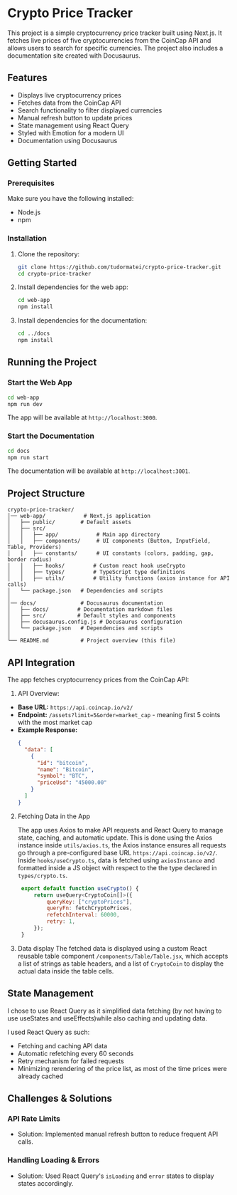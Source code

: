 # Crypto Price Tracker

This project is a simple cryptocurrency price tracker built using Next.js. It fetches live prices of five cryptocurrencies from the CoinCap API and allows users to search for specific currencies. The project also includes a documentation site created with Docusaurus.

## Features

- Displays live cryptocurrency prices
- Fetches data from the CoinCap API
- Search functionality to filter displayed currencies
- Manual refresh button to update prices
- State management using React Query
- Styled with Emotion for a modern UI
- Documentation using Docusaurus

## Getting Started

### Prerequisites

Make sure you have the following installed:

- Node.js
- npm

### Installation

1. Clone the repository:

   ```sh
   git clone https://github.com/tudormatei/crypto-price-tracker.git
   cd crypto-price-tracker
   ```

2. Install dependencies for the web app:

   ```sh
   cd web-app
   npm install
   ```

3. Install dependencies for the documentation:
   ```sh
   cd ../docs
   npm install
   ```

## Running the Project

### Start the Web App

```sh
cd web-app
npm run dev
```

The app will be available at `http://localhost:3000`.

### Start the Documentation

```sh
cd docs
npm run start
```

The documentation will be available at `http://localhost:3001`.

## Project Structure

```
crypto-price-tracker/
│── web-app/            # Next.js application
│   ├── public/        # Default assets
│   ├── src/
│   │   ├── app/            # Main app directory
│   │   ├── components/     # UI components (Button, InputField, Table, Providers)
│   │   ├── constants/      # UI constants (colors, padding, gap, border radius)
│   │   ├── hooks/         # Custom react hook useCrypto
│   │   ├── types/         # TypeScript type definitions
│   │   ├── utils/         # Utility functions (axios instance for API calls)
│   └── package.json   # Dependencies and scripts
│
│── docs/              # Docusaurus documentation
│   ├── docs/         # Documentation markdown files
│   ├── src/          # Default styles and components
│   ├── docusaurus.config.js # Docusaurus configuration
│   └── package.json   # Dependencies and scripts
│
└── README.md          # Project overview (this file)
```

## API Integration

The app fetches cryptocurrency prices from the CoinCap API:

1. API Overview:

- **Base URL:** `https://api.coincap.io/v2/`
- **Endpoint:** `/assets?limit=5&order=market_cap` - meaning first 5 coints with the most market cap
- **Example Response:**
  ```json
  {
    "data": [
      {
        "id": "bitcoin",
        "name": "Bitcoin",
        "symbol": "BTC",
        "priceUsd": "45000.00"
      }
    ]
  }
  ```

2. Fetching Data in the App

   The app uses Axios to make API requests and React Query to manage state, caching, and automatic update. This is done using the Axios instance inside `utils/axios.ts`, the Axios instance ensures all requests go through a pre-configured base URL `https://api.coincap.io/v2/`. Inside `hooks/useCrypto.ts`, data is fetched using `axiosInstance` and formatted inside a JS object with respect to the the type declared in `types/crypto.ts`.

   ```js
    export default function useCrypto() {
        return useQuery<CryptoCoin[]>({
            queryKey: ["cryptoPrices"],
            queryFn: fetchCryptoPrices,
            refetchInterval: 60000,
            retry: 1,
        });
    }
   ```

3. Data display
   The fetched data is displayed using a custom React reusable table component `/components/Table/Table.jsx`, which accepts a list of strings as table headers, and a list of `CryptoCoin` to display the actual data inside the table cells.

## State Management

I chose to use React Query as it simplified data fetching (by not having to use useStates and useEffects)while also caching and updating data.

I used React Query as such:

- Fetching and caching API data
- Automatic refetching every 60 seconds
- Retry mechanism for failed requests
- Minimizing rerendering of the price list, as most of the time prices were already cached

## Challenges & Solutions

### API Rate Limits

- Solution: Implemented manual refresh button to reduce frequent API calls.

### Handling Loading & Errors

- Solution: Used React Query's `isLoading` and `error` states to display states accordingly.
